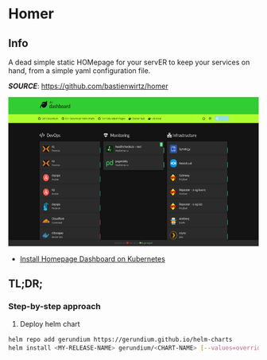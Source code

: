 # Homer

## Info

A dead simple static HOMepage for your servER to keep your services on hand, from a simple yaml configuration file.

***SOURCE***: https://github.com/bastienwirtz/homer

[<img src="media/Homer-Example01.png" width="600" height="300"
/>](https://github.com/bastienwirtz/homer)

- [Install Homepage Dashboard on Kubernetes](https://github.com/bastienwirtz/homer?tab=readme-ov-file#getting-started)

## TL;DR;

### Step-by-step approach

1. Deploy helm chart
```bash
helm repo add gerundium https://gerundium.github.io/helm-charts
helm install <MY-RELEASE-NAME> gerundium/<CHART-NAME> [--values=overrides.yaml]
```